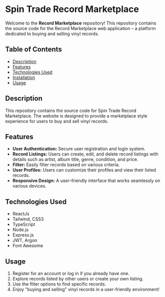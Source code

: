 # Spin Trade Record Marketplace

Welcome to the **Record Marketplace** repository! This repository contains the source code for the Record Marketplace web application – a platform dedicated to buying and selling vinyl records.
## Table of Contents

- [Description](#description)
- [Features](#features)
- [Technologies Used](#technologies-used)
- [Installation](#installation)
- [Usage](#usage)

## Description

This repository contains the source code for Spin Trade Record Marketplace. The website is designed to provide a marketplace style experience for users to buy and sell vinyl records.

## Features

- **User Authentication:** Secure user registration and login system.
- **Record Listings:** Users can create, edit, and delete record listings with details such as artist, album title, genre, condition, and price.
- **Filter:** Easily filter records based on various criteria.
- **User Profiles:** Users can customize their profiles and view their listed records.
- **Responsive Design:** A user-friendly interface that works seamlessly on various devices.

## Technologies Used

- ReactJs
- Tailwind, CSS3
- TypeScript
- Node.js
- Express.js
- JWT, Argon
- Font Awesome

## Usage

1. Register for an account or log in if you already have one.
2. Explore records listed by other users or create your own listing.
3. Use the filter options to find specific records.
5. Enjoy "buying and selling" vinyl records in a user-friendly environment!
